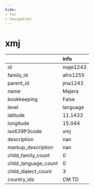 ```yaml
---
hide:
- toc
- navigation
---
```

# xmj
|                      | info     |
|:---------------------|:---------|
| id                   | maje1243 |
| family_id            | afro1255 |
| parent_id            | jina1243 |
| name                 | Majera   |
| bookkeeping          | False    |
| level                | language |
| latitude             | 11.1433  |
| longitude            | 15.044   |
| iso639P3code         | xmj      |
| description          | nan      |
| markup_description   | nan      |
| child_family_count   | 0        |
| child_language_count | 0        |
| child_dialect_count  | 3        |
| country_ids          | CM TD    |